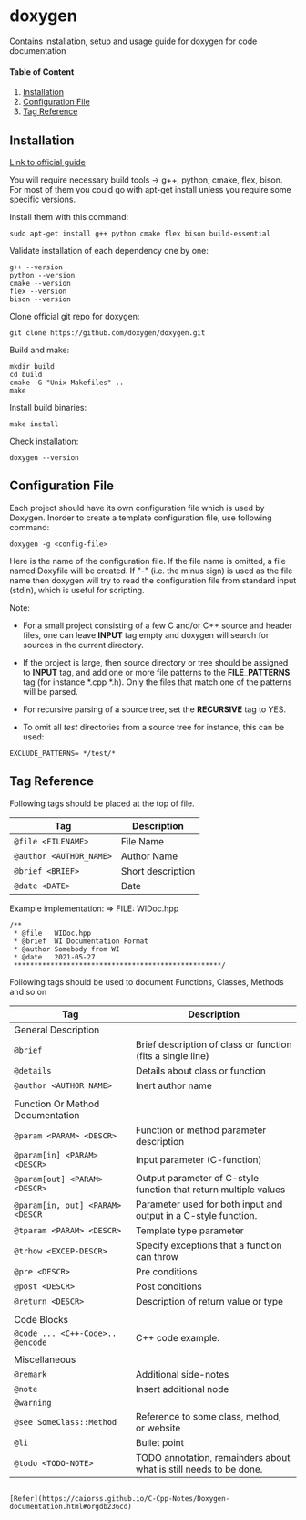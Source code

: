 # doxygen
Contains installation, setup and usage guide for doxygen for code documentation

#### Table of Content
1. [Installation](#installation)
2. [Configuration File](#configuration-file)
3. [Tag Reference](#tag-reference)

## Installation
[Link to official guide](https://doxygen.nl/download.html)

You will require necessary build tools -> g++, python, cmake, flex, bison. For most of them you could go with apt-get install unless you require some specific versions.

Install them with this command:
```
sudo apt-get install g++ python cmake flex bison build-essential
```

Validate installation of each dependency one by one:
```
g++ --version
python --version
cmake --version
flex --version
bison --version
```

Clone official git repo for doxygen:
```
git clone https://github.com/doxygen/doxygen.git
```

Build and make:
```
mkdir build
cd build
cmake -G "Unix Makefiles" ..
make
```

Install build binaries:
```
make install
```

Check installation:
```
doxygen --version
```

## Configuration File

Each project should have its own configuration file which is used by Doxygen. Inorder to create a template configuration file, use following command:
```
doxygen -g <config-file>
```
Here <config-file> is the name of the configuration file. If the file name is omitted, a file named Doxyfile will be created. If "-" (i.e. the minus sign) is used as the file name then doxygen will try to read the configuration file from standard input (stdin), which is useful for scripting.

Note:
- For a small project consisting of a few C and/or C++ source and header files, one can leave **INPUT** tag empty and doxygen will search for sources in the current directory.

- If the project is large, then source directory or tree should be assigned to **INPUT** tag, and add one or more file patterns to the **FILE_PATTERNS** tag (for instance *.cpp *.h). Only the files that match one of the patterns will be parsed.

- For recursive parsing of a source tree, set the **RECURSIVE** tag to YES.

- To omit all *test* directories from a source tree for instance, this can be used:
```
EXCLUDE_PATTERNS= */test/*
```

## Tag Reference 

Following tags should be placed at the top of file.

| Tag                         | Description       |
| --------------------------- | ----------------- |
| ```@file <FILENAME>```      | File Name         |
| ```@author <AUTHOR_NAME>``` | Author Name       |
| ```@brief <BRIEF>```        | Short description |
| ```@date <DATE>```          | Date              |

Example implementation: => FILE: WIDoc.hpp
```
/**
 * @file   WIDoc.hpp
 * @brief  WI Documentation Format
 * @author Somebody from WI
 * @date   2021-05-27
 ***************************************************/
```

Following tags should be used to document Functions, Classes, Methods and so on

| Tag                                  | Description                                                       |
| ------------------------------------ | ----------------------------------------------------------------- |
| General Description                  ||
| ```@brief```                         | Brief description of class or function (fits a single line)       |
| ```@details```                       | Details about class or function                                   |
| ```@author <AUTHOR NAME>```          | Inert author name                                                 |
|                                      ||
| Function Or Method Documentation     ||
| ```@param <PARAM> <DESCR>```         | Function or method parameter description                          |
| ```@param[in] <PARAM> <DESCR>```     | Input parameter (C-function)                                      |
| ```@param[out] <PARAM> <DESCR>```    | Output parameter of C-style function that return multiple values  |
| ```@param[in, out] <PARAM> <DESCR``` | Parameter used for both input and output in a C-style function.   |
| ```@tparam <PARAM> <DESCR>```        | Template type parameter                                           |
| ```@trhow <EXCEP-DESCR>```           | Specify exceptions that a function can throw                      |
| ```@pre <DESCR>```                   | Pre conditions                                                    |
| ```@post <DESCR>```                  | Post conditions                                                   |
| ```@return <DESCR>```                | Description of return value or type                               |
|                                      ||
| Code Blocks                          ||
| ```@code ... <C++-Code>.. @encode``` | C++ code example.                                                 |
|                                      ||
| Miscellaneous                        ||
| ```@remark```                        | Additional side-notes                                             |
| ```@note```                          | Insert additional node                                            |
| ```@warning```                       |                                                                   |
| ```@see SomeClass::Method```         | Reference to some class, method, or website                       |
| ```@li```                            | Bullet point                                                      |
| ```@todo <TODO-NOTE>```              | TODO annotation, remainders about what is still needs to be done. | 
```

[Refer](https://caiorss.github.io/C-Cpp-Notes/Doxygen-documentation.html#orgdb236cd)
